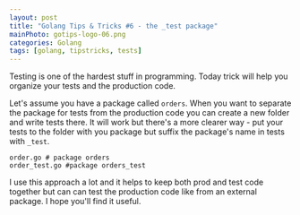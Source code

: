 ```yaml
---
layout: post
title: "Golang Tips & Tricks #6 - the _test package" 
mainPhoto: gotips-logo-06.png 
categories: Golang
tags: [golang, tipstricks, tests]
---
```


Testing is one of the hardest stuff in programming. Today trick will help you organize your tests and the production code.

Let's assume you have a package called `orders`. When you want to separate the package for tests from the production code you can create a new folder and write tests there.
It will work but there's a more clearer way - put your tests to the folder with you package but suffix the package's name in tests with `_test`.

```
order.go # package orders
order_test.go #package orders_test
```

I use this approach a lot and it helps to keep both prod and test code together but can can test the production code like from an external package.
I hope you'll find it useful.